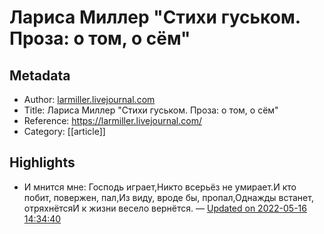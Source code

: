 # Лариса Миллер &quot;Стихи гуськом. Проза: о том, о сём&quot;

## Metadata
- Author: [larmiller.livejournal.com]()
- Title: Лариса Миллер &quot;Стихи гуськом. Проза: о том, о сём&quot;
- Reference: https://larmiller.livejournal.com/
- Category: [[article]]

## Highlights
- И мнится мне: Господь играет,Никто всерьёз не умирает.И кто побит, повержен, пал,Из виду, вроде бы, пропал,Однажды встанет, отряхнётсяИ к жизни весело вернётся. — [Updated on 2022-05-16 14:34:40](https://hyp.is/LKmAFtUMEeystifnKVmeNw/larmiller.livejournal.com/)

